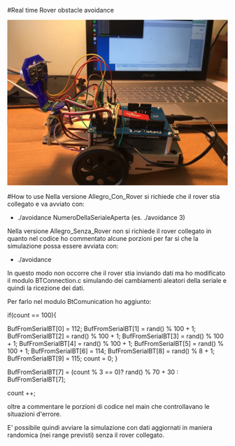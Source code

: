 
#Real time Rover obstacle avoidance

![alt text](Image.jpg)

#How to use
Nella versione Allegro_Con_Rover si richiede che il rover stia collegato e va avviato con:

  - ./avoidance NumeroDellaSerialeAperta (es. ./avoidance 3)



Nella versione Allegro_Senza_Rover non si richiede il rover collegato in quanto 
nel codice ho commentato alcune porzioni per far si che la simulazione possa essere avviata con:

  - ./avoidance


In questo modo non occorre che il rover stia inviando dati ma ho modificato il modulo BTConnection.c simulando dei
cambiamenti aleatori della seriale e quindi la ricezione dei dati.

Per farlo nel modulo BtComunication ho aggiunto:

if(count == 100){

 BufFromSerialBT[0] = 112; 
 BufFromSerialBT[1] =  rand() % 100 + 1;
 BufFromSerialBT[2] =  rand() % 100 + 1;
 BufFromSerialBT[3] =  rand() % 100 + 1;
 BufFromSerialBT[4] =  rand() % 100 + 1;
 BufFromSerialBT[5] =  rand() % 100 + 1;
 BufFromSerialBT[6] = 114;
 BufFromSerialBT[8] =  rand() % 8 + 1;
 BufFromSerialBT[9] = 115;
count = 0;
}

 BufFromSerialBT[7] = (count % 3 == 0)? rand() % 70 + 30 : BufFromSerialBT[7];

count ++;

oltre a commentare le porzioni di codice nel main che controllavano le situazioni d'errore.


E' possibile quindi avviare la simulazione con dati aggiornati in maniera randomica (nei range previsti) senza il rover 
collegato.
